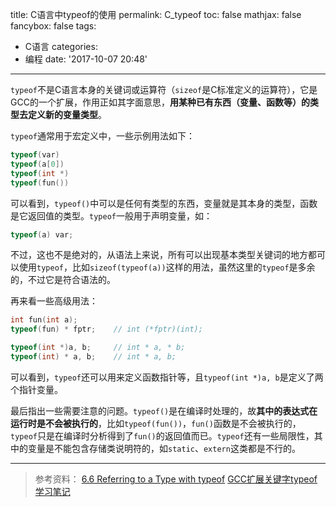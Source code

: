 title: C语言中typeof的使用
permalink: C_typeof
toc: false
mathjax: false
fancybox: false
tags:
  - C语言
categories:
  - 编程
date: '2017-10-07 20:48'
---

`typeof`不是C语言本身的关键词或运算符（`sizeof`是C标准定义的运算符），它是GCC的一个扩展，作用正如其字面意思，**用某种已有东西（变量、函数等）的类型去定义新的变量类型**。

<!--more-->

`typeof`通常用于宏定义中，一些示例用法如下：

```c
typeof(var)
typeof(a[0])
typeof(int *)
typeof(fun())
```

可以看到，`typeof()`中可以是任何有类型的东西，变量就是其本身的类型，函数是它返回值的类型。`typeof`一般用于声明变量，如：

```c
typeof(a) var;
```

不过，这也不是绝对的，从语法上来说，所有可以出现基本类型关键词的地方都可以使用`typeof`，比如`sizeof(typeof(a))`这样的用法，虽然这里的`typeof`是多余的，不过它是符合语法的。

再来看一些高级用法：

```c
int fun(int a);
typeof(fun) * fptr;    // int (*fptr)(int);

typeof(int *)a, b;     // int * a, * b;
typeof(int) * a, b;    // int * a, b;
```

可以看到，`typeof`还可以用来定义函数指针等，且`typeof(int *)a, b`是定义了两个指针变量。

最后指出一些需要注意的问题。`typeof()`是在编译时处理的，故**其中的表达式在运行时是不会被执行的**，比如`typeof(fun())`，`fun()`函数是不会被执行的，`typeof`只是在编译时分析得到了`fun()`的返回值而已。`typeof`还有一些局限性，其中的变量是不能包含存储类说明符的，如`static`、`extern`这类都是不行的。

----------

> 参考资料：
> [6.6 Referring to a Type with typeof](https://gcc.gnu.org/onlinedocs/gcc/Typeof.html)
> [GCC扩展关键字typeof学习笔记](http://cstriker1407.info/blog/the-gcc-study-notes-typeof/)
